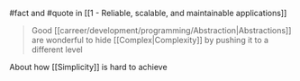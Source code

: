 #fact  and #quote  in [[1 - Reliable, scalable, and maintainable applications]]

> Good [[carreer/development/programming/Abstraction|Abstractions]] are wonderful to hide [[Complex|Complexity]] by pushing it to a different level

About how [[Simplicity]] is hard to achieve